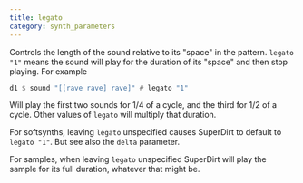 ```yaml
---
title: legato
category: synth_parameters
---
```


Controls the length of the sound relative to its "space" in the pattern.  `legato "1"` means the sound will play for the
duration of its "space" and then stop playing.  For example

~~~haskell
d1 $ sound "[[rave rave] rave]" # legato "1"
~~~
Will play the first two sounds for 1/4 of a cycle, and the third for 1/2 of a cycle.  Other values of `legato` will
multiply that duration.

For softsynths, leaving `legato` unspecified causes SuperDirt to default to `legato "1"`.  But see also the `delta` parameter.

For samples, when leaving `legato` unspecified SuperDirt will play the sample for its full duration, whatever that might be.
